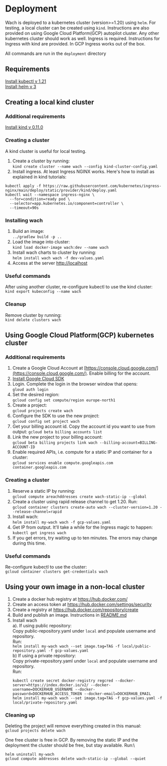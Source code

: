 # Deployment
Wach is deployed to a kubernetes cluster (version>=1.20) using `helm`. 
For testing, a local cluster can be created using `kind`. 
Instructions are also provided on using Google Cloud Platform(GCP) autopilot cluster.
Any other kubernetes cluster should work as well. Ingress is required. Instructions for 
Ingress with kind are provided. In GCP Ingress works out of the box.

All commands are run in the `deployment` directory

## Requirements
[Install kubectl v 1.21](https://kubernetes.io/docs/tasks/tools/) \
[Install helm v 3](https://helm.sh/docs/intro/install/)

## Creating a local kind cluster
### Additional requirements
[Install kind v 0.11.0](https://kind.sigs.k8s.io/docs/user/quick-start/#installation)

### Creating a cluster
A kind cluster is useful for local testing.
1. Create a cluster by running:\
`kind create cluster --name wach --config kind-cluster-config.yaml`
1. Install ingress. At least Ingress NGINX works. Here's how to install as explained in kind tutorials:
```shell
kubectl apply -f https://raw.githubusercontent.com/kubernetes/ingress-nginx/main/deploy/static/provider/kind/deploy.yaml
kubectl wait --namespace ingress-nginx \
  --for=condition=ready pod \
  --selector=app.kubernetes.io/component=controller \
  --timeout=90s
```
   
### Installing wach
1. Build an image:\
`../gradlew build -p ..`
1. Load the image into cluster:\
`kind load docker-image wach:dev --name wach`
1. Install wach charts to cluster by running:\
`helm install wach wach -f dev-values.yaml`
1. Access at the server [http://localhost](http://localhost)
 
### Useful commands
After using another cluster, re-configure kubectl to use the kind cluster:\
`kind export kubeconfig --name wach`

### Cleanup
Remove cluster by running:\
`kind delete clusters wach`

## Using Google Cloud Platform(GCP) kubernetes cluster
### Additional requirements
1. Create a Google Cloud Account at [https://console.cloud.google.com/](https://console.cloud.google.com/).
Enable billing for the account.
1. [Install Google Cloud SDK](https://cloud.google.com/sdk/docs/install)
1. Login. Complete the login in the browser window that opens:\
`gloud auth login`
1. Set the desired region:\
`gcloud config set compute/region europe-north1`
1. Create a project:\
`gcloud projects create wach`
1. Configure the SDK to use the new project:\
`gcloud config set project wach`
1. Get your billing account id. Copy the account id you want to use from output:
`gcloud beta billing accounts list`
1. Link the new project to your billing account:\
`gcloud beta billing projects link wach --billing-account=BILLING-ACCOUNT-ID`
1. Enable required APIs, i.e. compute for a static IP and container for a cluster:\
`gcloud services enable compute.googleapis.com container.googleapis.com`

### Creating a cluster
1. Reserve a static IP by running:\
`gcloud compute areachddresses create wach-static-ip --global`
1. Create a cluster using rapid release channel to get 1.20. Run:\
`gcloud container clusters create-auto wach --cluster-version=1.20 --release-channel=rapid`
1. Install wach:\
`helm install my-wach wach -f gcp-values.yaml`
1. Get IP from output. It'll take a while for the Ingress magic to happen:\
`kubectl get ingress wach`
1. If you get errors, try waiting up to ten minutes. The errors may change during this time.

### Useful commands
Re-configure kubectl to use the cluster:\
`gcloud container clusters get-credentials wach`

## Using your own image in a non-local cluster
1. Create a docker hub registry at https://hub.docker.com/
1. Create an access token at https://hub.docker.com/settings/security
1. Create a registry at https://hub.docker.com/repository/create
1. Build and publish an image. Instructions in [README.md](../README.md#building)
1. Install wach\
a). If using public repository: \
   Copy public-repository.yaml under `local` and populate username and repository.\
   Run:\
   `helm install my-wach wach --set image.tag=TAG -f local/public-repository.yaml -f gcp-values.yaml` \
b) If using a private repository:\
    Copy private-repository.yaml under `local` and populate username and repository.\
   Run:
   ```shell
   kubectl create secret docker-registry regcred --docker-server=https://index.docker.io/v2/ --docker-username=DOCKERHUB_USERNAME --docker-password=DOCKERHUB_ACCESS_TOKEN --docker-email=DOCKERHUB_EMAIL
   helm install my-wach wach --set image.tag=TAG -f gcp-values.yaml -f local/private-repository.yaml
   ```

### Cleaning up
Deleting the project will remove everything created in this manual:\
`gcloud projects delete wach`

One free cluster is free in GCP. By removing the static IP and the deployment the cluster should be free, but stay available. Run:\
```
helm uninstall my-wach
gcloud compute addresses delete wach-static-ip --global --quiet
```
